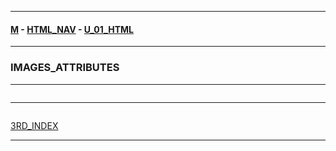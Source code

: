 
---

#### [M](https://github.com/ttltrk/TTT/blob/master/menu.md) - [HTML_NAV](https://github.com/ttltrk/TTT/tree/master/HTML/HTML_NAV.md) - [U_01_HTML](https://github.com/ttltrk/TTT/tree/master/HTML/U_01/U_01.md)

---

### IMAGES_ATTRIBUTES

---

```

```

---

```

```

[3RD_INDEX](https://github.com/ttltrk/TTT/tree/master/HTML/U_01/3RD_INDEX.md)

---
